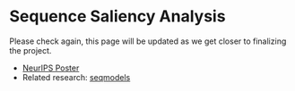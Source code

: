 # Sequence Saliency Analysis
Please check again, this page will be updated as we get closer to finalizing the project.
- [NeurIPS Poster](https://docs.google.com/presentation/d/1xy-wgeGSPHTBVFFkCK5CfeJiyxUtpZQKI0cz6QfAT64)
- Related research: [seqmodels](https://github.com/sokrypton/seqmodels)
